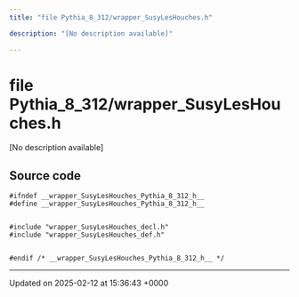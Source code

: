 ```yaml
---
title: "file Pythia_8_312/wrapper_SusyLesHouches.h"

description: "[No description available]"

---
```


# file Pythia_8_312/wrapper_SusyLesHouches.h

[No description available]




## Source code

```
#ifndef __wrapper_SusyLesHouches_Pythia_8_312_h__
#define __wrapper_SusyLesHouches_Pythia_8_312_h__


#include "wrapper_SusyLesHouches_decl.h"
#include "wrapper_SusyLesHouches_def.h"


#endif /* __wrapper_SusyLesHouches_Pythia_8_312_h__ */
```


-------------------------------

Updated on 2025-02-12 at 15:36:43 +0000
